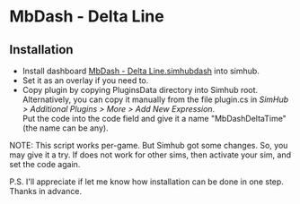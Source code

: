 # MbDash - Delta Line

## Installation

* Install dashboard [MbDash - Delta Line.simhubdash](MbDash%20-%20Delta%20Line.simhubdash) into simhub.
* Set it as an overlay if you need to.
* Copy plugin by copying PluginsData directory into Simhub root.<br>
Alternatively, you can copy it manually from the file plugin.cs in _SimHub > Additional Plugins > More > Add New Expression_.<br>
Put the code into the code field and give it a name "MbDashDeltaTime" (the name can be any).

NOTE: This script works per-game. But Simhub got some changes. So, you may give it a try. If does not work for other sims, then activate your sim, and set the code again.

P.S. I'll appreciate if let me know how installation can be done in one step. Thanks in advance.
